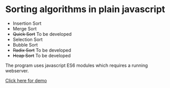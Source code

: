# Sorting algorithms in plain javascript
* Insertion Sort
* Merge Sort
* ~~Quick Sort~~ To be developed
* Selection Sort
* Bubble Sort
* ~~Radix Sort~~ To be developed
* ~~Heap Sort~~ To be developed

The program uses javascript ES6 modules which requires a running webserver. 

[Click here for demo](https://siigdev.github.io/sortingalgorithmsjs/ "Demo link")

